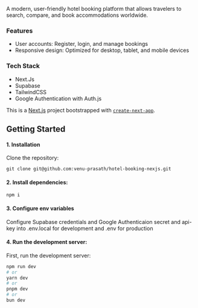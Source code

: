 A modern, user-friendly hotel booking platform that allows travelers to search, compare, and book accommodations worldwide.

### Features

- User accounts: Register, login, and manage bookings
- Responsive design: Optimized for desktop, tablet, and mobile devices

### Tech Stack

- Next.Js
- Supabase
- TailwindCSS
- Google Authentication with Auth.js

This is a [Next.js](https://nextjs.org/) project bootstrapped with [`create-next-app`](https://github.com/vercel/next.js/tree/canary/packages/create-next-app).

## Getting Started

#### 1. Installation

Clone the repository:

```
git clone git@github.com:venu-prasath/hotel-booking-nexjs.git
```

#### 2. Install dependencies:

```
npm i
```

#### 3. Configure env variables

Configure Supabase credentials and Google Authenticaion secret and api-key into .env.local for development and .env for production

#### 4. Run the development server:

First, run the development server:

```bash
npm run dev
# or
yarn dev
# or
pnpm dev
# or
bun dev
```
